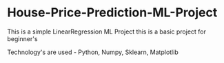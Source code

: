 # House-Price-Prediction-ML-Project
This is a simple LinearRegression ML Project this is a basic project for beginner's

Technology's are used -
Python, Numpy, Sklearn, Matplotlib
